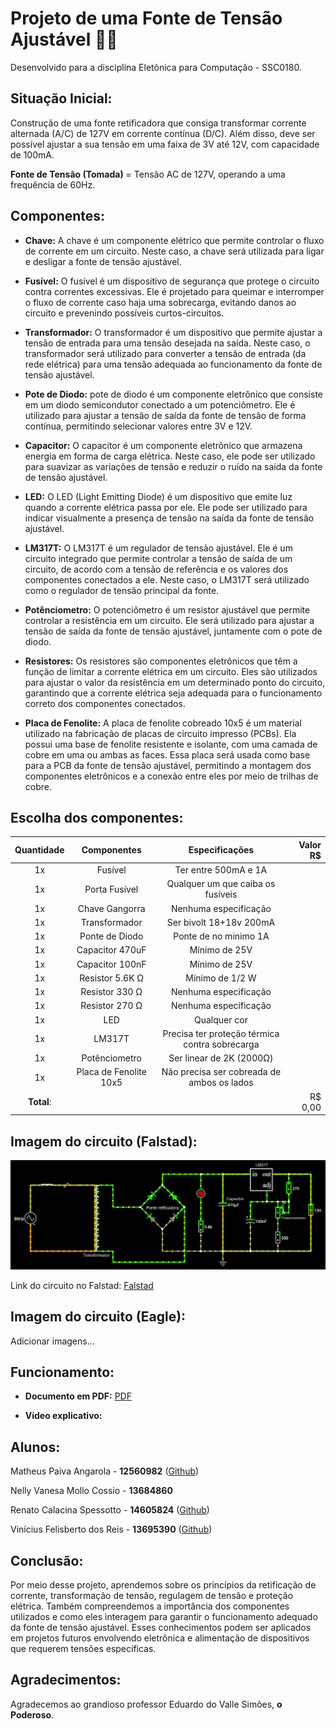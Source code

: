 # Projeto de uma Fonte de Tensão Ajustável 🔋🔌
Desenvolvido para a disciplina Eletônica para Computação - SSC0180.

## Situação Inicial:

   Construção de uma fonte retificadora que consiga transformar corrente alternada (A/C) de 127V em corrente contínua (D/C). Além disso, deve ser possível ajustar a sua tensão em uma faixa de 3V até 12V, com capacidade de 100mA. 

**Fonte de Tensão (Tomada)** = Tensão AC de 127V, operando a uma frequência de 60Hz. 

## Componentes:

- **Chave:** A chave é um componente elétrico que permite controlar o fluxo de corrente em um circuito. Neste caso, a chave será utilizada para ligar e desligar a fonte de tensão ajustável.

- **Fusível:** O fusível é um dispositivo de segurança que protege o circuito contra correntes excessivas. Ele é projetado para queimar e interromper o fluxo de corrente caso haja uma sobrecarga, evitando danos ao circuito e prevenindo possíveis curtos-circuitos.

- **Transformador:**  O transformador é um dispositivo que permite ajustar a tensão de entrada para uma tensão desejada na saída. Neste caso, o transformador será utilizado para converter a tensão de entrada (da rede elétrica) para uma tensão adequada ao funcionamento da fonte de tensão ajustável.

- **Pote de Diodo:**  pote de diodo é um componente eletrônico que consiste em um diodo semicondutor conectado a um potenciômetro. Ele é utilizado para ajustar a tensão de saída da fonte de tensão de forma contínua, permitindo selecionar valores entre 3V e 12V.

- **Capacitor:** O capacitor é um componente eletrônico que armazena energia em forma de carga elétrica. Neste caso, ele pode ser utilizado para suavizar as variações de tensão e reduzir o ruído na saída da fonte de tensão ajustável.

- **LED:** O LED (Light Emitting Diode) é um dispositivo que emite luz quando a corrente elétrica passa por ele. Ele pode ser utilizado para indicar visualmente a presença de tensão na saída da fonte de tensão ajustável.

- **LM317T:** O LM317T é um regulador de tensão ajustável. Ele é um circuito integrado que permite controlar a tensão de saída de um circuito, de acordo com a tensão de referência e os valores dos componentes conectados a ele. Neste caso, o LM317T será utilizado como o regulador de tensão principal da fonte.

- **Potênciometro:** O potenciômetro é um resistor ajustável que permite controlar a resistência em um circuito. Ele será utilizado para ajustar a tensão de saída da fonte de tensão ajustável, juntamente com o pote de diodo.

- **Resistores:** Os resistores são componentes eletrônicos que têm a função de limitar a corrente elétrica em um circuito. Eles são utilizados para ajustar o valor da resistência em um determinado ponto do circuito, garantindo que a corrente elétrica seja adequada para o funcionamento correto dos componentes conectados.

- **Placa de Fenolite:** A placa de fenolite cobreado 10x5 é um material utilizado na fabricação de placas de circuito impresso (PCBs). Ela possui uma base de fenolite resistente e isolante, com uma camada de cobre em uma ou ambas as faces. Essa placa será usada como base para a PCB da fonte de tensão ajustável, permitindo a montagem dos componentes eletrônicos e a conexão entre eles por meio de trilhas de cobre.

## Escolha dos componentes:
| Quantidade    | Componentes   | Especificações | Valor R$  |
| :-------------: |:-------------:| :-------------: |---------:|
| 1x | Fusível | Ter entre 500mA e 1A | |
| 1x | Porta Fusível | Qualquer um que caiba os fusíveis | |
| 1x | Chave Gangorra | Nenhuma especificação | |
| 1x | Transformador | Ser bivolt 18+18v 200mA | |
| 1x | Ponte de Diodo | Ponte de no minimo 1A | |
| 1x | Capacitor 470uF | Mínimo de 25V | |
| 1x | Capacitor 100nF | Mínimo de 25V | |
| 1x | Resistor 5.6K Ω | Mínimo de 1/2 W |
| 1x | Resistor 330 Ω | Nenhuma especificação | 
| 1x | Resistor 270 Ω | Nenhuma especificação |
| 1x | LED | Qualquer cor|
| 1x | LM317T | Precisa ter proteção térmica contra sobrecarga |
| 1x | Potênciometro | Ser linear de 2K (2000Ω) |
| 1x | Placa de Fenolite 10x5 | Não precisa ser cobreada de ambos os lados |
| **Total**:     |               | | R$ 0,00 |

## Imagem do circuito (Falstad):

![alt text](https://github.com/MatheusPaivaa/Projeto-Eletronica-USP/blob/eec0d95450828fd655cb8d53a3ad551c8c3bbbaa/circuito_falstad.png "Imagem falstad")

Link do circuito no Falstad: [Falstad](https://tinyurl.com/22zg2rbu)

## Imagem do circuito (Eagle):
Adicionar imagens...

## Funcionamento:

- **Documento em PDF:** [PDF](https://docs.google.com/document/d/1-9Oya-yLFN3rCFs4--Uhrb7HC6HWyEKhkQ9YGcFjMBw/edit?usp=sharing)

- **Vídeo explicativo:**

## Alunos:
Matheus Paiva Angarola - **12560982** ([Github](https://github.com/MatheusPaivaa))

Nelly Vanesa Mollo Cossio -  **13684860**

Renato Calacina Spessotto - **14605824** ([Github](https://github.com/renatocspessotto))

Vinícius Felisberto dos Reis - **13695390** ([Github](https://github.com/viniciusfreiss))

## Conclusão:
Por meio desse projeto, aprendemos sobre os princípios da retificação de corrente, transformação de tensão, regulagem de tensão e proteção elétrica. Também compreendemos a importância dos componentes utilizados e como eles interagem para garantir o funcionamento adequado da fonte de tensão ajustável. Esses conhecimentos podem ser aplicados em projetos futuros envolvendo eletrônica e alimentação de dispositivos que requerem tensões específicas.

## Agradecimentos:
Agradecemos ao grandioso professor Eduardo do Valle Simões, **o Poderoso**.
